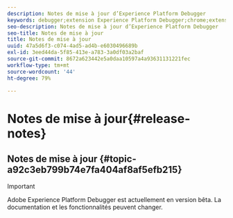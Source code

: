 ```yaml
---
description: Notes de mise à jour d’Experience Platform Debugger
keywords: debugger;extension Experience Platform Debugger;chrome;extension;notes de mise à jour
seo-description: Notes de mise à jour d’Experience Platform Debugger
seo-title: Notes de mise à jour
title: Notes de mise à jour
uuid: 47a5d6f3-c074-4ad5-ad4b-e6030496689b
exl-id: 3eed44da-5f85-413e-a783-3a0df03a2baf
source-git-commit: 8672a623442e5a0daa10597a4a93631131221fec
workflow-type: tm+mt
source-wordcount: '44'
ht-degree: 79%

---
```


# Notes de mise à jour{#release-notes}

## Notes de mise à jour {#topic-a92c3eb799b74e7fa404af8af5efb215}

>[!IMPORTANT]
>
>Adobe Experience Platform Debugger est actuellement en version bêta. La documentation et les fonctionnalités peuvent changer.
